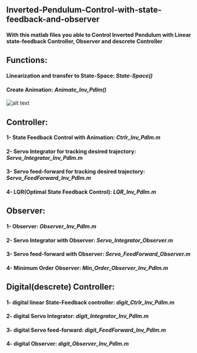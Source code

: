 ## Inverted-Pendulum-Control-with-state-feedback-and-observer
#### With this matlab files you able to Control Inverted Pendulum with Linear state-feedback Controller, Observer and descrete Controller

## Functions:
#### Linearization and transfer to State-Space: _State-Space()_
#### Create Animation: _Animate_Inv_Pdlm()_
![alt text](http://url/to/image.png)

## Controller:
#### 1- State Feedback Control with Animation:              _Ctrlr_Inv_Pdlm.m_
#### 2- Servo Integrator for tracking desired trajectory:   _Servo_Integrator_Inv_Pdlm.m_
#### 3- Servo feed-forward for tracking desired trajectory: _Servo_FeedForward_Inv_Pdlm.m_
#### 4- LQR(Optimal State Feedback Control):                _LQR_Inv_Pdlm.m_

## Observer:
#### 1- Observer:                                 _Observer_Inv_Pdlm.m_
#### 2- Servo Integrator with Observer:           _Servo_Integrator_Observer.m_
#### 3- Servo feed-forward with Observer:         _Servo_FeedForward_Observer.m_
#### 4- Minimum Order Observer:                   _Min_Order_Observer_Inv_Pdlm.m_

## Digital(descrete) Controller:
#### 1- digital linear State-Feedback controller: _digit_Ctrlr_Inv_Pdlm.m_
#### 2- digital Servo Integrator:                 _digit_Integrator_Inv_Pdlm.m_
#### 3- digital Servo feed-forward:               _digit_FeedForward_Inv_Pdlm.m_
#### 4- digital Observer:                         _digit_Observer_Inv_Pdlm.m_
